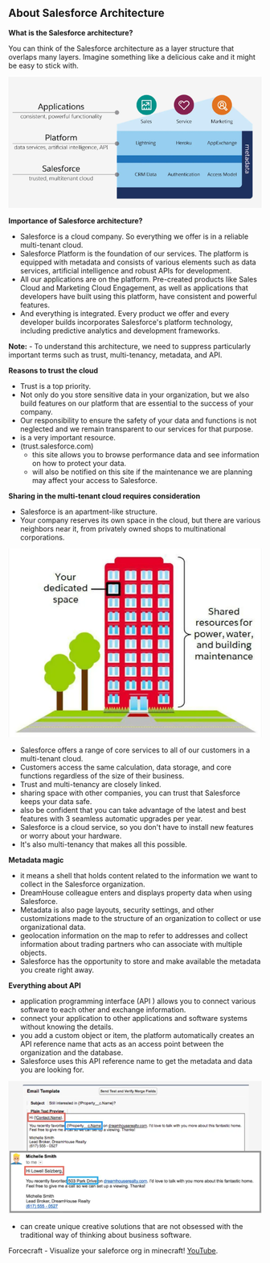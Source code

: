 ## About Salesforce Architecture

**What is the Salesforce architecture?**

You can think of the Salesforce architecture as a layer structure that overlaps many layers. Imagine something like a delicious cake and it might be easy to stick with.

![Salesforce Architecture](../images/basics-saleforce-platforms/structure-1.png "Salesforce Architecture")

**Importance of Salesforce architecture?**

- Salesforce is a cloud company. So everything we offer is in a reliable multi-tenant cloud.
- Salesforce Platform is the foundation of our services. The platform is equipped with metadata and consists of various elements such as data services, artificial intelligence and robust APIs for development.
- All our applications are on the platform. Pre-created products like Sales Cloud and Marketing Cloud Engagement, as well as applications that developers have built using this platform, have consistent and powerful features.
- And everything is integrated. Every product we offer and every developer builds incorporates Salesforce's platform technology, including predictive analytics and development frameworks.

**Note:** - To understand this architecture, we need to suppress particularly important terms such as trust, multi-tenancy, metadata, and API.

**Reasons to trust the cloud**
- Trust is a top priority.
- Not only do you store sensitive data in your organization, but we also build features on our platform that are essential to the success of your company.
- Our responsibility to ensure the safety of your data and functions is not neglected and we remain transparent to our services for that purpose.
- is a very important resource.
- (trust.salesforce.com)
    - this site allows you to browse performance data and see information on how to protect your data. 
    - will also be notified on this site if the maintenance we are planning may affect your access to Salesforce.

**Sharing in the multi-tenant cloud requires consideration**
- Salesforce is an apartment-like structure.
- Your company reserves its own space in the cloud, but there are various neighbors near it, from privately owned shops to multinational corporations.

![Salesforce Architecture](../images/basics-saleforce-platforms/structure-2.png "Salesforce Architecture")

- Salesforce offers a range of core services to all of our customers in a multi-tenant cloud.
- Customers access the same calculation, data storage, and core functions regardless of the size of their business.
- Trust and multi-tenancy are closely linked.
- sharing space with other companies, you can trust that Salesforce keeps your data safe.
- also be confident that you can take advantage of the latest and best features with 3 seamless automatic upgrades per year.
- Salesforce is a cloud service, so you don't have to install new features or worry about your hardware.
- It's also multi-tenancy that makes all this possible.

**Metadata magic**
- it means a shell that holds content related to the information we want to collect in the Salesforce organization.
- DreamHouse colleague enters and displays property data when using Salesforce.
- Metadata is also page layouts, security settings, and other customizations made to the structure of an organization to collect or use organizational data.
- geolocation information on the map to refer to addresses and collect information about trading partners who can associate with multiple objects.
- Salesforce has the opportunity to store and make available the metadata you create right away.

**Everything about API**
- application programming interface (API ) allows you to connect various software to each other and exchange information.
- connect your application to other applications and software systems without knowing the details.
- you add a custom object or item, the platform automatically creates an API reference name that acts as an access point between the organization and the database. 
- Salesforce uses this API reference name to get the metadata and data you are looking for.

![Salesforce Architecture](../images/basics-saleforce-platforms/structure-3.png "Salesforce Architecture")

- can create unique creative solutions that are not obsessed with the traditional way of thinking about business software.

Forcecraft - Visualize your saleforce org in minecraft! [YouTube](https://youtu.be/eb3GgM1o_8I).

